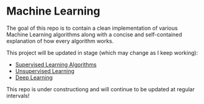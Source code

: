 # Machine Learning

The goal of this repo is to contain a clean implementation of various Machine Learning algorithms along with a concise 
and self-contained explanation of how every algorithm works.

This project will be updated in stage (which may change as I keep working):
* [Supervised Learning Algorithms](https://github.com/alejandrox1/MachineLearning/tree/master/supervised_learning)
* [Unsupervised Learning]()
* [Deep Learning](https://github.com/alejandrox1/MachineLearning/tree/master/deep_learning)
 
This repo is under constructiong and will continue to be updated at regular intervals!
